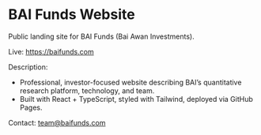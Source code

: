 # BAI Funds Website

Public landing site for BAI Funds (Bai Awan Investments).

Live: https://baifunds.com

Description:
- Professional, investor-focused website describing BAI’s quantitative research platform, technology, and team.
- Built with React + TypeScript, styled with Tailwind, deployed via GitHub Pages.

Contact: team@baifunds.com
